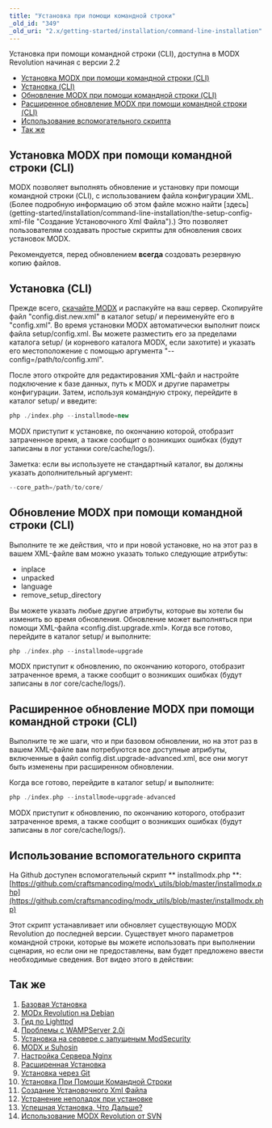 ```yaml
---
title: "Установка при помощи командной строки"
_old_id: "349"
_old_uri: "2.x/getting-started/installation/command-line-installation"
---
```


Установка при помощи командной строки (CLI), доступна в MODX Revolution начиная с версии 2.2

- [Установка MODX при помощи командной строки (CLI)](#установка-modx-при-помощи-командной-строки-cli)
- [Установка (CLI)](#установка-cli)
- [Обновление MODX при помощи командной строки (CLI)](#обновление-modx-при-помощи-командной-строки-cli)
- [Расширенное обновление MODX при помощи командной строки (CLI)](#расширенное-обновление-modx-при-помощи-командной-строки-cli)
- [Использование вспомогательного скрипта](#использование-вспомогательного-скрипта)
- [Так же](#так-же)



## Установка MODX при помощи командной строки (CLI)

MODX позволяет выполнять обновление и установку при помощи командной строки (CLI), с использованием файла конфигурации XML. (Более подробную информацию об этом файле можно найти [здесь] (getting-started/installation/command-line-installation/the-setup-config-xml-file "Создание Установочного Xml Файла").) Это позволяет пользователям создавать простые скрипты для обновления своих установок <!-- установки --> MODX.

Рекомендуется, перед обновлением **всегда** создовать резервную копию файлов.


## Установка (CLI)

Прежде всего, [скачайте MODX](http://modx.com/download/) и распакуйте на ваш сервер. Скопируйте файл "config.dist.new.xml" в каталог setup/ и переименуйте его в "config.xml". Во время установки MODX автоматически выполнит поиск файла setup/config.xml. Вы можете разместить его за пределами каталога setup/ (и корневого каталога MODX, если захотите) и указать его местоположение с помощью аргумента "--config=/path/to/config.xml".

После этого откройте для редактирования XML-файл и настройте подключение к базе данных, путь к MODX и другие параметры конфигурации. Затем, используя командную строку, перейдите в каталог setup/ и введите:

``` php 
php ./index.php --installmode=new
```

MODX приступит к установке, по окончанию которой, отобразит затраченное время, а также сообщит о возникших ошибках (будут записаны в лог устанки core/cache/logs/).

Заметка: если вы используете не стандартный каталог, вы должны указать дополнительный аргумент:

``` php 
--core_path=/path/to/core/
```

## Обновление MODX при помощи командной строки (CLI)

Выполните те же действия, что и при новой установке, но на этот раз в вашем XML-файле вам можно указать только следующие атрибуты:

- inplace
- unpacked
- language
- remove\_setup\_directory

Вы можете указать любые другие атрибуты, которые вы хотели бы изменить во время обновления. Обновление может выполняться при помощи XML-файла «config.dist.upgrade.xml». Когда все готово, перейдите в каталог setup/ и выполните:

``` php 
php ./index.php --installmode=upgrade
```

MODX приступит к обновлению, по окончанию которого, отобразит затраченное время, а также сообщит о возникших ошибках (будут записаны в лог  core/cache/logs/).

## Расширенное обновление MODX при помощи командной строки (CLI)

Выполните те же шаги, что и при базовом обновлении, но на этот раз в вашем XML-файле вам потребуются все доступные атрибуты, включенные в файл config.dist.upgrade-advanced.xml, все они могут быть изменены при расширенном обновлении.

Когда все готово, перейдите в каталог setup/ и выполните:

``` php 
php ./index.php --installmode=upgrade-advanced
```

MODX приступит к обновлению, по окончанию которого, отобразит затраченное время, а также сообщит о возникших ошибках (будут записаны в лог  core/cache/logs/).

## Использование вспомогательного скрипта

На Github доступен вспомогательный скрипт ** installmodx.php **: [https://github.com/craftsmancoding/modx\_utils/blob/master/installmodx.php](https://github.com/craftsmancoding/modx_utils/blob/master/installmodx.php)

Этот скрипт устанавливает или обновляет существующую MODX Revolution до последней версии. Существует много параметров командной строки, которые вы можете использовать при выполнении сценария, но если они не предоставлены, вам будет предложено ввести необходимые сведения. Вот видео этого в действии: <!-- Видео нет( -->

## Так же

1. [Базовая Установка](getting-started/installation/basic-installation)
  1. [MODx Revolution на Debian](getting-started/installation/basic-installation/modx-revolution-on-debian)
  2. [Гид по Lighttpd](getting-started/installation/basic-installation/lighttpd-guide)
  3. [Проблемы с WAMPServer 2.0i](getting-started/installation/basic-installation/problems-with-wampserver-2.0i)
  4. [Установка на сервере с запущеным ModSecurity](getting-started/installation/basic-installation/installation-on-a-server-running-modsecurity)
  5. [MODX и Suhosin](getting-started/installation/basic-installation/modx-and-suhosin)
  6. [Настройка Сервера Nginx](getting-started/installation/basic-installation/nginx-server-config)
2. [Расширенная Установка](getting-started/installation/advanced-installation)
3. [Установка через Git](getting-started/installation/git-installation)
4. [Установка При Помощи Командной Строки](getting-started/installation/command-line-installation)
  1. [Создание Установочного Xml Файла](getting-started/installation/command-line-installation/the-setup-config-xml-file)
5. [Устранение неполадок при установке](getting-started/installation/troubleshooting-installation)
6. [Успешная Установка, Что Дальше?](getting-started/installation/successful-installation,-now-what-do-i-do)
7. [Использование MODX Revolution от SVN](getting-started/installation/using-modx-revolution-from-svn)
